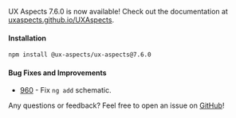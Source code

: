 UX Aspects 7.6.0 is now available! Check out the documentation at [uxaspects.github.io/UXAspects](https://uxaspects.github.io/UXAspects).

#### Installation
```bash
npm install @ux-aspects/ux-aspects@7.6.0
```

#### Bug Fixes and Improvements
* [960](https://github.houston.softwaregrp.net/caf/ux-aspects-micro-focus/issues/960) - Fix `ng add` schematic.

Any questions or feedback? Feel free to open an issue on [GitHub](https://github.com/UXAspects/UXAspects/issues)!
